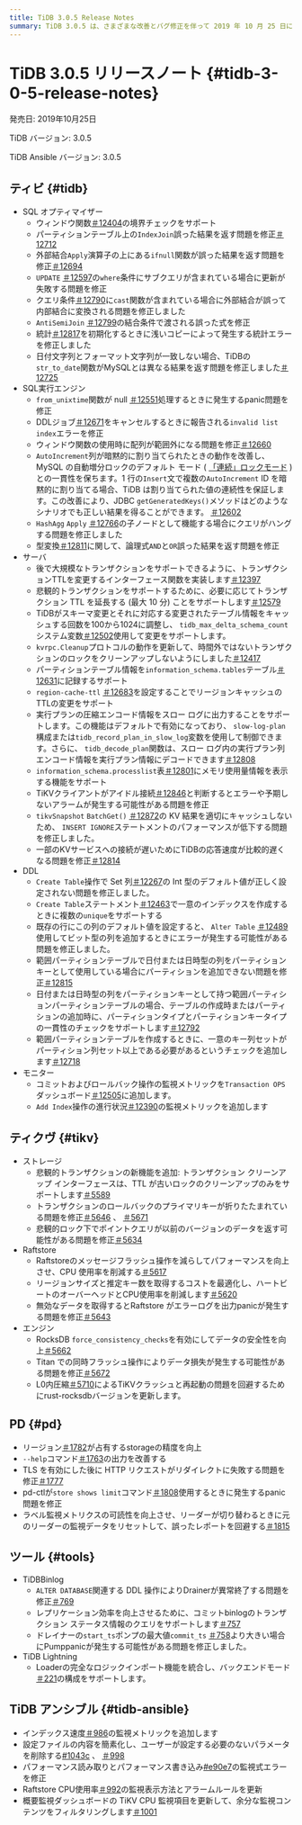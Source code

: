 ```yaml
---
title: TiDB 3.0.5 Release Notes
summary: TiDB 3.0.5 は、さまざまな改善とバグ修正を伴って 2019 年 10 月 25 日にリリースされました。このリリースには、SQL オプティマイザー、SQL 実行エンジン、サーバー、DDL、モニター、TiKV、PD、TiDB Binlog、 TiDB Lightning、および TiDB Ansible の機能強化が含まれています。改善点には、ウィンドウ関数の境界チェックのサポート、インデックス結合と外部結合の問題の修正、およびさまざまな操作の監視メトリックの追加が含まれます。さらに、TiKV ではstorageとパフォーマンスの最適化が行われ、PD ではstorageの精度と HTTP 要求の処理が改善されました。TiDB Ansible では、監視メトリックの更新と構成ファイルの簡素化も行われました。
---
```


# TiDB 3.0.5 リリースノート {#tidb-3-0-5-release-notes}

発売日: 2019年10月25日

TiDB バージョン: 3.0.5

TiDB Ansible バージョン: 3.0.5

## ティビ {#tidb}

-   SQL オプティマイザー
    -   ウィンドウ関数[＃12404](https://github.com/pingcap/tidb/pull/12404)の境界チェックをサポート
    -   パーティションテーブル上の`IndexJoin`誤った結果を返す問題を修正[＃12712](https://github.com/pingcap/tidb/pull/12712)
    -   外部結合`Apply`演算子の上にある`ifnull`関数が誤った結果を返す問題を修正[＃12694](https://github.com/pingcap/tidb/pull/12694)
    -   `UPDATE` [＃12597](https://github.com/pingcap/tidb/pull/12597)の`where`条件にサブクエリが含まれている場合に更新が失敗する問題を修正
    -   クエリ条件[＃12790](https://github.com/pingcap/tidb/pull/12790)に`cast`関数が含まれている場合に外部結合が誤って内部結合に変換される問題を修正しました
    -   `AntiSemiJoin` [＃12799](https://github.com/pingcap/tidb/pull/12799)の結合条件で渡される誤った式を修正
    -   統計[＃12817](https://github.com/pingcap/tidb/pull/12817)を初期化するときに浅いコピーによって発生する統計エラーを修正しました
    -   日付文字列とフォーマット文字列が一致しない場合、TiDBの`str_to_date`関数がMySQLとは異なる結果を返す問題を修正しました[＃12725](https://github.com/pingcap/tidb/pull/12725)
-   SQL実行エンジン
    -   `from_unixtime`関数が null [＃12551](https://github.com/pingcap/tidb/pull/12551)処理するときに発生するpanic問題を修正
    -   DDLジョブ[＃12671](https://github.com/pingcap/tidb/pull/12671)をキャンセルするときに報告される`invalid list index`エラーを修正
    -   ウィンドウ関数の使用時に配列が範囲外になる問題を修正[＃12660](https://github.com/pingcap/tidb/pull/12660)
    -   `AutoIncrement`列が暗黙的に割り当てられたときの動作を改善し、MySQL の自動増分ロックのデフォルト モード ( [「連続」ロックモード](https://dev.mysql.com/doc/refman/5.7/en/innodb-auto-increment-handling.html) ) との一貫性を保ちます。1 行の`Insert`文で複数の`AutoIncrement` ID を暗黙的に割り当てる場合、TiDB は割り当てられた値の連続性を保証します。この改善により、JDBC `getGeneratedKeys()`メソッドはどのようなシナリオでも正しい結果を得ることができます。 [＃12602](https://github.com/pingcap/tidb/pull/12602)
    -   `HashAgg` `Apply` [＃12766](https://github.com/pingcap/tidb/pull/12766)の子ノードとして機能する場合にクエリがハングする問題を修正しました
    -   型変換[＃12811](https://github.com/pingcap/tidb/pull/12811)に関して、論理式`AND`と`OR`誤った結果を返す問題を修正
-   サーバ
    -   後で大規模なトランザクションをサポートできるように、トランザクションTTLを変更するインターフェース関数を実装します[＃12397](https://github.com/pingcap/tidb/pull/12397)
    -   悲観的トランザクションをサポートするために、必要に応じてトランザクション TTL を延長する (最大 10 分) ことをサポートします[＃12579](https://github.com/pingcap/tidb/pull/12579)
    -   TiDBがスキーマ変更とそれに対応する変更されたテーブル情報をキャッシュする回数を100から1024に調整し、 `tidb_max_delta_schema_count`システム変数[＃12502](https://github.com/pingcap/tidb/pull/12502)使用して変更をサポートします。
    -   `kvrpc.Cleanup`プロトコルの動作を更新して、時間外ではないトランザクションのロックをクリーンアップしないようにしました[＃12417](https://github.com/pingcap/tidb/pull/12417)
    -   パーティションテーブル情報を`information_schema.tables`テーブル[＃12631](https://github.com/pingcap/tidb/pull/12631)に記録するサポート
    -   `region-cache-ttl` [＃12683](https://github.com/pingcap/tidb/pull/12683)を設定することでリージョンキャッシュのTTLの変更をサポート
    -   実行プランの圧縮エンコード情報をスロー ログに出力することをサポートします。この機能はデフォルトで有効になっており、 `slow-log-plan`構成または`tidb_record_plan_in_slow_log`変数を使用して制御できます。さらに、 `tidb_decode_plan`関数は、スロー ログ内の実行プラン列エンコード情報を実行プラン情報にデコードできます[＃12808](https://github.com/pingcap/tidb/pull/12808)
    -   `information_schema.processlist`表[＃12801](https://github.com/pingcap/tidb/pull/12801)にメモリ使用量情報を表示する機能をサポート
    -   TiKVクライアントがアイドル接続[＃12846](https://github.com/pingcap/tidb/pull/12846)と判断するとエラーや予期しないアラームが発生する可能性がある問題を修正
    -   `tikvSnapshot` `BatchGet()` [＃12872](https://github.com/pingcap/tidb/pull/12872)の KV 結果を適切にキャッシュしないため、 `INSERT IGNORE`ステートメントのパフォーマンスが低下する問題を修正しました。
    -   一部のKVサービスへの接続が遅いためにTiDBの応答速度が比較的遅くなる問題を修正[＃12814](https://github.com/pingcap/tidb/pull/12814)
-   DDL
    -   `Create Table`操作で Set 列[＃12267](https://github.com/pingcap/tidb/pull/12267)の Int 型のデフォルト値が正しく設定されない問題を修正しました。
    -   `Create Table`ステートメント[＃12463](https://github.com/pingcap/tidb/pull/12463)で一意のインデックスを作成するときに複数の`unique`をサポートする
    -   既存の行にこの列のデフォルト値を設定すると、 `Alter Table` [＃12489](https://github.com/pingcap/tidb/pull/12489)使用してビット型の列を追加するときにエラーが発生する可能性がある問題を修正しました。
    -   範囲パーティションテーブルで日付または日時型の列をパーティションキーとして使用している場合にパーティションを追加できない問題を修正[＃12815](https://github.com/pingcap/tidb/pull/12815)
    -   日付または日時型の列をパーティションキーとして持つ範囲パーティションパーティションテーブルの場合、テーブルの作成時またはパーティションの追加時に、パーティションタイプとパーティションキータイプの一貫性のチェックをサポートします[＃12792](https://github.com/pingcap/tidb/pull/12792)
    -   範囲パーティションテーブルを作成するときに、一意のキー列セットがパーティション列セット以上である必要があるというチェックを追加します[＃12718](https://github.com/pingcap/tidb/pull/12718)
-   モニター
    -   コミットおよびロールバック操作の監視メトリックを`Transaction OPS`ダッシュボード[＃12505](https://github.com/pingcap/tidb/pull/12505)に追加します。
    -   `Add Index`操作の進行状況[＃12390](https://github.com/pingcap/tidb/pull/12390)の監視メトリックを追加します

## ティクヴ {#tikv}

-   ストレージ
    -   悲観的トランザクションの新機能を追加: トランザクション クリーンアップ インターフェースは、TTL が古いロックのクリーンアップのみをサポートします[＃5589](https://github.com/tikv/tikv/pull/5589)
    -   トランザクションのロールバックのプライマリキーが折りたたまれている問題を修正[＃5646](https://github.com/tikv/tikv/pull/5646) 、 [＃5671](https://github.com/tikv/tikv/pull/5671)
    -   悲観的ロック下でポイントクエリが以前のバージョンのデータを返す可能性がある問題を修正[＃5634](https://github.com/tikv/tikv/pull/5634)
-   Raftstore
    -   Raftstoreのメッセージフラッシュ操作を減らしてパフォーマンスを向上させ、CPU 使用率を削減する[＃5617](https://github.com/tikv/tikv/pull/5617)
    -   リージョンサイズと推定キー数を取得するコストを最適化し、ハートビートのオーバーヘッドとCPU使用率を削減します[＃5620](https://github.com/tikv/tikv/pull/5620)
    -   無効なデータを取得するとRaftstore がエラーログを出力panicが発生する問題を修正[＃5643](https://github.com/tikv/tikv/pull/5643)
-   エンジン
    -   RocksDB `force_consistency_checks`を有効にしてデータの安全性を向上[＃5662](https://github.com/tikv/tikv/pull/5662)
    -   Titan での同時フラッシュ操作によりデータ損失が発生する可能性がある問題を修正[＃5672](https://github.com/tikv/tikv/pull/5672)
    -   L0内圧縮[＃5710](https://github.com/tikv/tikv/pull/5710)によるTiKVクラッシュと再起動の問題を回避するためにrust-rocksdbバージョンを更新します。

## PD {#pd}

-   リージョン[＃1782](https://github.com/pingcap/pd/pull/1782)が占有するstorageの精度を向上
-   `--help`コマンド[＃1763](https://github.com/pingcap/pd/pull/1763)の出力を改善する
-   TLS を有効にした後に HTTP リクエストがリダイレクトに失敗する問題を修正[＃1777](https://github.com/pingcap/pd/pull/1777)
-   pd-ctlが`store shows limit`コマンド[＃1808](https://github.com/pingcap/pd/pull/1808)使用するときに発生するpanic問題を修正
-   ラベル監視メトリクスの可読性を向上させ、リーダーが切り替わるときに元のリーダーの監視データをリセットして、誤ったレポートを回避する[＃1815](https://github.com/pingcap/pd/pull/1815)

## ツール {#tools}

-   TiDBBinlog
    -   `ALTER DATABASE`関連する DDL 操作によりDrainerが異常終了する問題を修正[＃769](https://github.com/pingcap/tidb-binlog/pull/769)
    -   レプリケーション効率を向上させるために、コミットbinlogのトランザクション ステータス情報のクエリをサポートします[＃757](https://github.com/pingcap/tidb-binlog/pull/757)
    -   ドレイナーの`start_ts`ポンプの最大値`commit_ts` [＃758](https://github.com/pingcap/tidb-binlog/pull/758)より大きい場合にPumppanicが発生する可能性がある問題を修正しました。
-   TiDB Lightning
    -   Loaderの完全なロジックインポート機能を統合し、バックエンドモード[＃221](https://github.com/pingcap/tidb-lightning/pull/221)の構成をサポートします。

## TiDB アンシブル {#tidb-ansible}

-   インデックス速度[＃986](https://github.com/pingcap/tidb-ansible/pull/986)の監視メトリックを追加します
-   設定ファイルの内容を簡素化し、ユーザーが設定する必要のないパラメータを削除する[#1043c](https://github.com/pingcap/tidb-ansible/commit/1043c3df7ddb72eb234c55858960e9fdd3830a14) 、 [＃998](https://github.com/pingcap/tidb-ansible/pull/998)
-   パフォーマンス読み取りとパフォーマンス書き込み[#e90e7](https://github.com/pingcap/tidb-ansible/commit/e90e79f5117bb89197e01b1391fd02e25d57a440)の監視式エラーを修正
-   Raftstore CPU使用率[＃992](https://github.com/pingcap/tidb-ansible/pull/992)の監視表示方法とアラームルールを更新
-   概要監視ダッシュボードの TiKV CPU 監視項目を更新して、余分な監視コンテンツをフィルタリングします[＃1001](https://github.com/pingcap/tidb-ansible/pull/1001)
